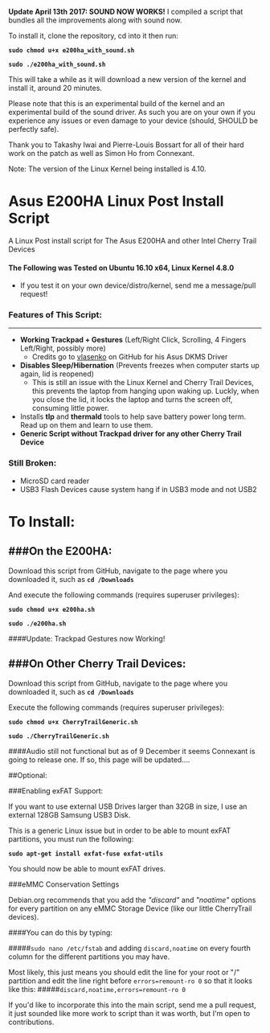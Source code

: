 **Update  April 13th 2017: SOUND NOW WORKS!** I compiled a script that bundles all the improvements along with sound now. 

To install it, clone the repository, cd into it then run:

**```sudo chmod u+x e200ha_with_sound.sh```**

**```sudo ./e200ha_with_sound.sh```**

This will take a while as it will download a new version of the kernel and install it, around 20 minutes.

Please note that this is an experimental build of the kernel and an experimental build of the sound driver. As such you are on your own if you experience any issues or even damage to your device (should, SHOULD be perfectly safe). 

Thank you to Takashy Iwai and Pierre-Louis Bossart for all of their hard work on the patch as well as Simon Ho from Connexant. 

Note: The version of the Linux Kernel being installed is 4.10. 

# Asus E200HA Linux Post Install Script
A Linux Post install script for The Asus E200HA and other Intel Cherry Trail Devices

#### The Following was Tested on Ubuntu 16.10 x64, Linux Kernel 4.8.0

  - If you test it on your own device/distro/kernel, send me a message/pull request!

### Features of This Script:
---
  - **Working Trackpad + Gestures** (Left/Right Click, Scrolling, 4 Fingers Left/Right, possibly more)
    - Credits go to [vlasenko](https://github.com/vlasenko/hid-asus-dkms) on GitHub for his Asus DKMS Driver
  - **Disables Sleep/Hibernation** (Prevents freezes when computer starts up again, lid is reopened)
    - This is still an issue with the Linux Kernel and Cherry Trail Devices, this prevents the laptop from hanging upon waking up. Luckly, when you close the lid, it locks the laptop and turns the screen off, consuming little power.
  - Installs **tlp** and **thermald** tools to help save battery power long term. Read up on them and learn to use them.
  - **Generic Script without Trackpad driver for any other Cherry Trail Device**

### Still Broken:
  - MicroSD card reader
  - USB3 Flash Devices cause system hang if in USB3 mode and not USB2

# To Install:

###On the E200HA:
---
Download this script from GitHub, navigate to the page where you downloaded it, such as **```cd /Downloads```**

And execute the following commands (requires superuser privileges):

**```sudo chmod u+x e200ha.sh```**

**```sudo ./e200ha.sh```**

####Update: Trackpad Gestures now Working!

###On Other Cherry Trail Devices:
---
Download this script from GitHub, navigate to the page where you downloaded it, such as **```cd /Downloads```**

Execute the following commands (requires superuser privileges):

**```sudo chmod u+x CherryTrailGeneric.sh```**

**```sudo ./CherryTrailGeneric.sh```**

####Audio still not functional but as of 9 December it seems Connexant is going to release one. If so, this page will be updated....

##Optional:

###Enabling exFAT Support:

If you want to use external USB Drives larger than 32GB in size, I use an external 128GB Samsung USB3 Disk.

This is a generic Linux issue but in order to be able to mount exFAT partitions, you must run the following:

**```sudo apt-get install exfat-fuse exfat-utils```**

You should now be able to mount exFAT drives.

###eMMC Conservation Settings

Debian.org recommends that you add the *"discard"* and *"noatime"* options for every partition on any eMMC Storage Device (like our little CherryTrail devices).

####You can do this by typing:

#####```sudo nano /etc/fstab```
and adding ```discard,noatime``` on every fourth column for the different partitions you may have.

Most likely, this just means you should edit the line for your root or "/" partition and edit the line right before ```errors=remount-ro 0``` so that it looks like this:
#####```discard,noatime,errors=remount-ro 0```

If you'd like to incorporate this into the main script, send me a pull request, it just sounded like more work to script than it was worth, but I'm open to contributions.
